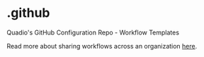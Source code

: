 # .github
Quadio's GitHub Configuration Repo - Workflow Templates

Read more about sharing workflows across an organization [here](https://docs.github.com/en/free-pro-team@latest/actions/learn-github-actions/sharing-workflows-with-your-organization).
